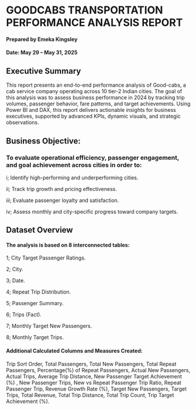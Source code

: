 # GOODCABS TRANSPORTATION PERFORMANCE ANALYSIS REPORT
#### Prepared by Emeka Kingsley
#### Date: May 29 – May 31, 2025

## Executive Summary
This report presents an end-to-end performance analysis of Good-cabs, a cab service company operating across 10 tier-2 Indian cities. The goal of this analysis was to assess business performance in 2024 by tracking trip volumes, passenger behavior, fare patterns, and target achievements. Using Power BI and DAX, this report delivers actionable insights for business executives, supported by advanced KPIs, dynamic visuals, and strategic observations.

## Business Objective:
### To evaluate operational efficiency, passenger engagement, and goal achievement across cities in order to:
i; Identify high-performing and underperforming cities.

ii; Track trip growth and pricing effectiveness.

iii; Evaluate passenger loyalty and satisfaction.

iv; Assess monthly and city-specific progress toward company targets.

## Dataset Overview
#### The analysis is based on 8 interconnected tables:
1; City Target Passenger Ratings.

2; City.

3; Date.

4; Repeat Trip Distribution.

5; Passenger Summary.

6; Trips (Fact).

7; Monthly Target New Passengers.

8; Monthly Target Trips.


#### Additional Calculated Columns and Measures Created:

Trip Sort Order, Total Passengers,  Total New Passengers,  Total Repeat Passengers,  Percentage(%) of Repeat Passengers,  Actual New Passengers,  Actual Trips,  Average Trip Distance,  New Passenger Target Achievement (%)  , New Passenger Trips,  New vs Repeat Passenger Trip Ratio,  Repeat Passenger Trip,  Revenue Growth Rate (%),   Target New Passengers,  Target Trips,  Total Revenue,  Total Trip Distance,  Total Trip Count,  Trip Target Achievement (%).
